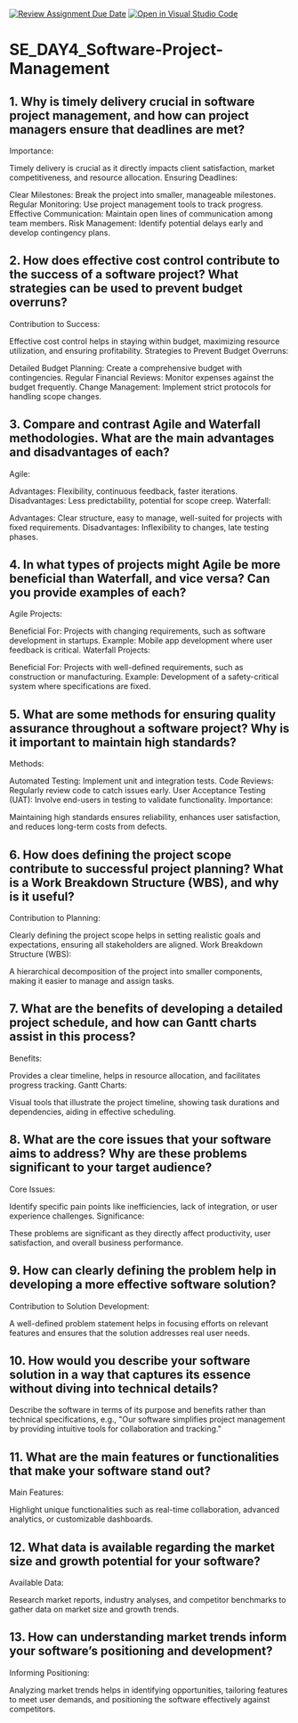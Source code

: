 [![Review Assignment Due Date](https://classroom.github.com/assets/deadline-readme-button-22041afd0340ce965d47ae6ef1cefeee28c7c493a6346c4f15d667ab976d596c.svg)](https://classroom.github.com/a/9pw6JKcu)
[![Open in Visual Studio Code](https://classroom.github.com/assets/open-in-vscode-2e0aaae1b6195c2367325f4f02e2d04e9abb55f0b24a779b69b11b9e10269abc.svg)](https://classroom.github.com/online_ide?assignment_repo_id=18469858&assignment_repo_type=AssignmentRepo)
# SE_DAY4_Software-Project-Management
## 1. Why is timely delivery crucial in software project management, and how can project managers ensure that deadlines are met?
Importance:

Timely delivery is crucial as it directly impacts client satisfaction, market competitiveness, and resource allocation.
Ensuring Deadlines:

Clear Milestones: Break the project into smaller, manageable milestones.
Regular Monitoring: Use project management tools to track progress.
Effective Communication: Maintain open lines of communication among team members.
Risk Management: Identify potential delays early and develop contingency plans.
## 2. How does effective cost control contribute to the success of a software project? What strategies can be used to prevent budget overruns?
Contribution to Success:

Effective cost control helps in staying within budget, maximizing resource utilization, and ensuring profitability.
Strategies to Prevent Budget Overruns:

Detailed Budget Planning: Create a comprehensive budget with contingencies.
Regular Financial Reviews: Monitor expenses against the budget frequently.
Change Management: Implement strict protocols for handling scope changes.
## 3. Compare and contrast Agile and Waterfall methodologies. What are the main advantages and disadvantages of each?
Agile:

Advantages: Flexibility, continuous feedback, faster iterations.
Disadvantages: Less predictability, potential for scope creep.
Waterfall:

Advantages: Clear structure, easy to manage, well-suited for projects with fixed requirements.
Disadvantages: Inflexibility to changes, late testing phases.
## 4. In what types of projects might Agile be more beneficial than Waterfall, and vice versa? Can you provide examples of each?
Agile Projects:

Beneficial For: Projects with changing requirements, such as software development in startups.
Example: Mobile app development where user feedback is critical.
Waterfall Projects:

Beneficial For: Projects with well-defined requirements, such as construction or manufacturing.
Example: Development of a safety-critical system where specifications are fixed.
## 5. What are some methods for ensuring quality assurance throughout a software project? Why is it important to maintain high standards?
Methods:

Automated Testing: Implement unit and integration tests.
Code Reviews: Regularly review code to catch issues early.
User Acceptance Testing (UAT): Involve end-users in testing to validate functionality.
Importance:

Maintaining high standards ensures reliability, enhances user satisfaction, and reduces long-term costs from defects.
## 6. How does defining the project scope contribute to successful project planning? What is a Work Breakdown Structure (WBS), and why is it useful?
Contribution to Planning:

Clearly defining the project scope helps in setting realistic goals and expectations, ensuring all stakeholders are aligned.
Work Breakdown Structure (WBS):

A hierarchical decomposition of the project into smaller components, making it easier to manage and assign tasks.
## 7. What are the benefits of developing a detailed project schedule, and how can Gantt charts assist in this process?
Benefits:

Provides a clear timeline, helps in resource allocation, and facilitates progress tracking.
Gantt Charts:

Visual tools that illustrate the project timeline, showing task durations and dependencies, aiding in effective scheduling.
## 8. What are the core issues that your software aims to address? Why are these problems significant to your target audience?
Core Issues:

Identify specific pain points like inefficiencies, lack of integration, or user experience challenges.
Significance:

These problems are significant as they directly affect productivity, user satisfaction, and overall business performance.
## 9. How can clearly defining the problem help in developing a more effective software solution?
Contribution to Solution Development:

A well-defined problem statement helps in focusing efforts on relevant features and ensures that the solution addresses real user needs.
## 10. How would you describe your software solution in a way that captures its essence without diving into technical details?
Describe the software in terms of its purpose and benefits rather than technical specifications, e.g., "Our software simplifies project management by providing intuitive tools for collaboration and tracking."
## 11. What are the main features or functionalities that make your software stand out?
Main Features:

Highlight unique functionalities such as real-time collaboration, advanced analytics, or customizable dashboards.
## 12. What data is available regarding the market size and growth potential for your software?
Available Data:

Research market reports, industry analyses, and competitor benchmarks to gather data on market size and growth trends.
## 13. How can understanding market trends inform your software’s positioning and development?
Informing Positioning:

Analyzing market trends helps in identifying opportunities, tailoring features to meet user demands, and positioning the software effectively against competitors.
